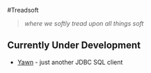 #Treadsoft

> *where we softly tread upon all things soft*

## Currently Under Development
- [Yawn](https://github.com/javeedchida/treadsoft/tree/master/Yawn) - just another JDBC SQL client
